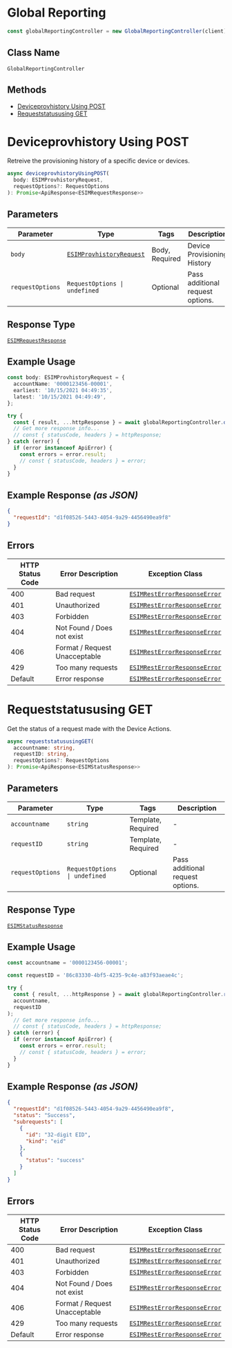 # Global Reporting

```ts
const globalReportingController = new GlobalReportingController(client);
```

## Class Name

`GlobalReportingController`

## Methods

* [Deviceprovhistory Using POST](../../doc/controllers/global-reporting.md#deviceprovhistory-using-post)
* [Requeststatususing GET](../../doc/controllers/global-reporting.md#requeststatususing-get)


# Deviceprovhistory Using POST

Retreive the provisioning history of a specific device or devices.

```ts
async deviceprovhistoryUsingPOST(
  body: ESIMProvhistoryRequest,
  requestOptions?: RequestOptions
): Promise<ApiResponse<ESIMRequestResponse>>
```

## Parameters

| Parameter | Type | Tags | Description |
|  --- | --- | --- | --- |
| `body` | [`ESIMProvhistoryRequest`](../../doc/models/esim-provhistory-request.md) | Body, Required | Device Provisioning History |
| `requestOptions` | `RequestOptions \| undefined` | Optional | Pass additional request options. |

## Response Type

[`ESIMRequestResponse`](../../doc/models/esim-request-response.md)

## Example Usage

```ts
const body: ESIMProvhistoryRequest = {
  accountName: '0000123456-00001',
  earliest: '10/15/2021 04:49:35',
  latest: '10/15/2021 04:49:49',
};

try {
  const { result, ...httpResponse } = await globalReportingController.deviceprovhistoryUsingPOST(body);
  // Get more response info...
  // const { statusCode, headers } = httpResponse;
} catch (error) {
  if (error instanceof ApiError) {
    const errors = error.result;
    // const { statusCode, headers } = error;
  }
}
```

## Example Response *(as JSON)*

```json
{
  "requestId": "d1f08526-5443-4054-9a29-4456490ea9f8"
}
```

## Errors

| HTTP Status Code | Error Description | Exception Class |
|  --- | --- | --- |
| 400 | Bad request | [`ESIMRestErrorResponseError`](../../doc/models/esim-rest-error-response-error.md) |
| 401 | Unauthorized | [`ESIMRestErrorResponseError`](../../doc/models/esim-rest-error-response-error.md) |
| 403 | Forbidden | [`ESIMRestErrorResponseError`](../../doc/models/esim-rest-error-response-error.md) |
| 404 | Not Found / Does not exist | [`ESIMRestErrorResponseError`](../../doc/models/esim-rest-error-response-error.md) |
| 406 | Format / Request Unacceptable | [`ESIMRestErrorResponseError`](../../doc/models/esim-rest-error-response-error.md) |
| 429 | Too many requests | [`ESIMRestErrorResponseError`](../../doc/models/esim-rest-error-response-error.md) |
| Default | Error response | [`ESIMRestErrorResponseError`](../../doc/models/esim-rest-error-response-error.md) |


# Requeststatususing GET

Get the status of a request made with the Device Actions.

```ts
async requeststatususingGET(
  accountname: string,
  requestID: string,
  requestOptions?: RequestOptions
): Promise<ApiResponse<ESIMStatusResponse>>
```

## Parameters

| Parameter | Type | Tags | Description |
|  --- | --- | --- | --- |
| `accountname` | `string` | Template, Required | - |
| `requestID` | `string` | Template, Required | - |
| `requestOptions` | `RequestOptions \| undefined` | Optional | Pass additional request options. |

## Response Type

[`ESIMStatusResponse`](../../doc/models/esim-status-response.md)

## Example Usage

```ts
const accountname = '0000123456-00001';

const requestID = '86c83330-4bf5-4235-9c4e-a83f93aeae4c';

try {
  const { result, ...httpResponse } = await globalReportingController.requeststatususingGET(
  accountname,
  requestID
);
  // Get more response info...
  // const { statusCode, headers } = httpResponse;
} catch (error) {
  if (error instanceof ApiError) {
    const errors = error.result;
    // const { statusCode, headers } = error;
  }
}
```

## Example Response *(as JSON)*

```json
{
  "requestId": "d1f08526-5443-4054-9a29-4456490ea9f8",
  "status": "Success",
  "subrequests": [
    {
      "id": "32-digit EID",
      "kind": "eid"
    },
    {
      "status": "success"
    }
  ]
}
```

## Errors

| HTTP Status Code | Error Description | Exception Class |
|  --- | --- | --- |
| 400 | Bad request | [`ESIMRestErrorResponseError`](../../doc/models/esim-rest-error-response-error.md) |
| 401 | Unauthorized | [`ESIMRestErrorResponseError`](../../doc/models/esim-rest-error-response-error.md) |
| 403 | Forbidden | [`ESIMRestErrorResponseError`](../../doc/models/esim-rest-error-response-error.md) |
| 404 | Not Found / Does not exist | [`ESIMRestErrorResponseError`](../../doc/models/esim-rest-error-response-error.md) |
| 406 | Format / Request Unacceptable | [`ESIMRestErrorResponseError`](../../doc/models/esim-rest-error-response-error.md) |
| 429 | Too many requests | [`ESIMRestErrorResponseError`](../../doc/models/esim-rest-error-response-error.md) |
| Default | Error response | [`ESIMRestErrorResponseError`](../../doc/models/esim-rest-error-response-error.md) |

